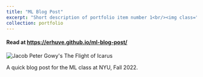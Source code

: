 ```yaml
---
title: "ML Blog Post"
excerpt: "Short description of portfolio item number 1<br/><img class="five-three" src='https://erhuve.github.io/_pages/image-8.png'>"
collection: portfolio
---
```


#### Read at <a href="https://erhuve.github.io/ml-blog-post/">https://erhuve.github.io/ml-blog-post/</a>

<img src='https://erhuve.github.io/_pages/image-8.png' alt="Jacob Peter Gowy's The Flight of Icarus">

A quick blog post for the ML class at NYU, Fall 2022.
